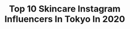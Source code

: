 ---
title: Top 10 Skincare Instagram Influencers In Tokyo In 2020
description: >-
  Find top skincare Instagram influencers in Tokyo in 2020. Most popular hashtags: #pr #skincare #tokyo #ootd.
platform: Instagram
profiles:
  - username: "wadateni"
    fullname: >-
      Teni W. 🎌 Tokyo🗼Japan
    location: "Japan"
    followers: 34946
    engagement: 367
    commentsToLikes: 0.027310
    id: ck5hope1fpzbm0i11d832b0f0
    verified: false
    hashtags: "#goodmorning, #kagamibiraki, #todaysoutfit, #lakekitaura"
  - username: "sh10110"
    fullname: >-
      SHIORI
    location: "Japan"
    followers: 5541
    engagement: 527
    commentsToLikes: 0.040100
    id: ck5hibzplcq0d0i11spzr2i9e
    verified: false
    hashtags: "#tokyocafe, #20ss, #teatime, #dior"
  - username: "mekoto.come"
    fullname: >-
      mekoto.come
    location: "Japan"
    followers: 47575
    engagement: 339
    commentsToLikes: 0.012957
    id: ck5zzwx8ick8p0i14pxa7rywx
    verified: false
    hashtags: "#grefas, #24, #nanoa, #pr"
  - username: "baby__lion"
    fullname: >-
      Baby Lion 🦁
    location: "Japan"
    followers: 22357
    engagement: 484
    commentsToLikes: 0.006598
    id: ck5hdd3b6mrhz0i11ts4pz387
    verified: false
    hashtags: "#bikikilife, #feelbetter, #smilemore, #catchthelight"
  - username: "ciiinana"
    fullname: >-
      熙愛 Adrianna Chiu
    location: "Japan"
    followers: 24797
    engagement: 278
    commentsToLikes: 0.004399
    id: ck5c8u09ya7x40i11tary6q7t
    verified: false
    hashtags: "#daily, #dermaangel, #welcome2020, #travel"
  - username: "mayuko958"
    fullname: >-
      𝓶𝓪𝔂𝓾𝓴𝓸
    location: "Japan"
    followers: 6339
    engagement: 435
    commentsToLikes: 0.013861
    id: ck8t1oxvlwhlc0j78oetx097o
    verified: false
    hashtags: "#japan, #trip, #orientalhotel, #kobe"
  - username: "aaaya.22"
    fullname: >-
      ☻ A Y A K A ☻
    location: "Japan"
    followers: 108557
    engagement: 187
    commentsToLikes: 0.106401
    id: ck13aot9erfzo0i1975e5imkq
    verified: false
    hashtags: "#principeprive, #bettyboop, #photography, #hipanda"
  - username: "megumitomihari"
    fullname: >-
      Megumi Tomihari(冨張 愛)
    location: "Japan"
    followers: 54130
    engagement: 110
    commentsToLikes: 0.017186
    id: ck5hrnoe0v6860i11m6bw3lsu
    verified: false
    hashtags: "#denim, #beauty, #valentine, #sweets"
  - username: "haruka_takahashi0127"
    fullname: >-
      高橋晴香
    location: "Japan"
    followers: 91209
    engagement: 152
    commentsToLikes: 0.114411
    id: ck0w7911ocdbw0i196up7cwdg
    verified: false
    hashtags: "#nailchange, #americantourister, #tapioca, #owndays"
  - username: "cjd_mika"
    fullname: >-
      💋 Mika Pinkviolet 💋
    location: "Japan"
    followers: 327019
    engagement: 255
    commentsToLikes: 0.016591
    id: ck5he6ak3r9s50i11qkibvulf
    verified: false
    hashtags: "#newhair, #haircolor, #tokyo, #selectclinic"
---